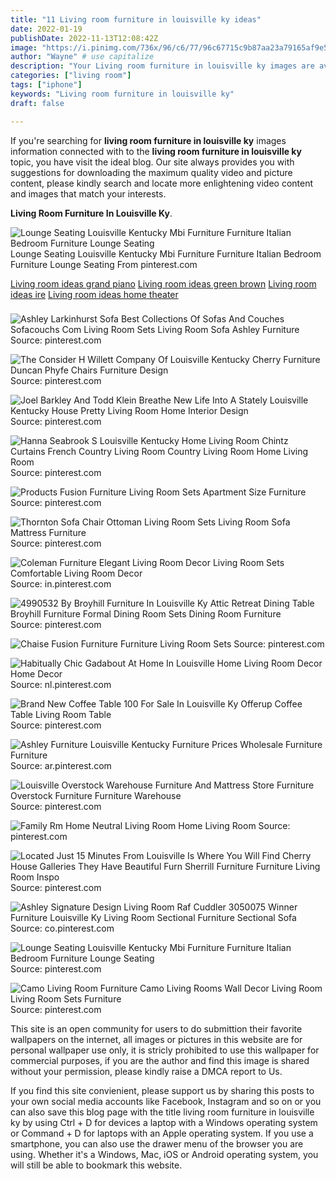 ```yaml
---
title: "11 Living room furniture in louisville ky ideas"
date: 2022-01-19
publishDate: 2022-11-13T12:08:42Z
image: "https://i.pinimg.com/736x/96/c6/77/96c67715c9b87aa23a79165af9e5c4a2--camo-furniture-man-cave-furniture.jpg"
author: "Wayne" # use capitalize
description: "Your Living room furniture in louisville ky images are available in this site. Living room furniture in louisville ky are a topic that is being searched for and liked by netizens today. You can Get the Living room furniture in louisville ky files here. Get all free vectors."
categories: ["living room"]
tags: ["iphone"]
keywords: "Living room furniture in louisville ky"
draft: false

---
```


If you're searching for **living room furniture in louisville ky** images information connected with to the **living room furniture in louisville ky** topic, you have visit the ideal  blog.  Our site always  provides you with  suggestions  for downloading  the maximum  quality video and picture  content, please kindly search and locate more enlightening video content and images  that match your interests.

**Living Room Furniture In Louisville Ky**. 

![Lounge Seating Louisville Kentucky Mbi Furniture Furniture Italian Bedroom Furniture Lounge Seating](https://i.pinimg.com/originals/f8/de/53/f8de53785a8ffb5d9fa2f438627464b4.jpg "Lounge Seating Louisville Kentucky Mbi Furniture Furniture Italian Bedroom Furniture Lounge Seating")
Lounge Seating Louisville Kentucky Mbi Furniture Furniture Italian Bedroom Furniture Lounge Seating From pinterest.com

[Living room ideas grand piano](/living-room-ideas-grand-piano/)
[Living room ideas green brown](/living-room-ideas-green-brown/)
[Living room ideas ire](/living-room-ideas-ire/)
[Living room ideas home theater](/living-room-ideas-home-theater/)



### 

 


![Ashley Larkinhurst Sofa Best Collections Of Sofas And Couches Sofacouchs Com Living Room Sets Living Room Sofa Ashley Furniture](https://i.pinimg.com/originals/ea/de/92/eade9285d5b1236e7b2327723b1472f0.gif "Ashley Larkinhurst Sofa Best Collections Of Sofas And Couches Sofacouchs Com Living Room Sets Living Room Sofa Ashley Furniture")
Source: pinterest.com

 

![The Consider H Willett Company Of Louisville Kentucky Cherry Furniture Duncan Phyfe Chairs Furniture Design](https://i.pinimg.com/originals/46/20/da/4620da3fd9e20ecb897c06d01b32b589.jpg "The Consider H Willett Company Of Louisville Kentucky Cherry Furniture Duncan Phyfe Chairs Furniture Design")
Source: pinterest.com

 

![Joel Barkley And Todd Klein Breathe New Life Into A Stately Louisville Kentucky House Pretty Living Room Home Interior Design](https://i.pinimg.com/originals/d2/78/3c/d2783c3fcbb0ad032defc52ddba05e90.jpg "Joel Barkley And Todd Klein Breathe New Life Into A Stately Louisville Kentucky House Pretty Living Room Home Interior Design")
Source: pinterest.com

 

![Hanna Seabrook S Louisville Kentucky Home Living Room Chintz Curtains French Country Living Room Country Living Room Home Living Room](https://i.pinimg.com/736x/de/56/8b/de568b2b961a97813d245bb103dff228.jpg "Hanna Seabrook S Louisville Kentucky Home Living Room Chintz Curtains French Country Living Room Country Living Room Home Living Room")
Source: pinterest.com

 

![Products Fusion Furniture Living Room Sets Apartment Size Furniture](https://i.pinimg.com/originals/ec/c8/8e/ecc88e133011011d921ee53fc17751d4.jpg "Products Fusion Furniture Living Room Sets Apartment Size Furniture")
Source: pinterest.com

 

![Thornton Sofa Chair Ottoman Living Room Sets Living Room Sofa Mattress Furniture](https://i.pinimg.com/originals/44/2d/cc/442dccf3c51ede7283d5ba9b855bdd56.jpg "Thornton Sofa Chair Ottoman Living Room Sets Living Room Sofa Mattress Furniture")
Source: pinterest.com

 

![Coleman Furniture Elegant Living Room Decor Living Room Sets Comfortable Living Room Decor](https://i.pinimg.com/originals/d7/17/5e/d7175e032926df97ef27ae4b48bebe5c.png "Coleman Furniture Elegant Living Room Decor Living Room Sets Comfortable Living Room Decor")
Source: in.pinterest.com

 

![4990532 By Broyhill Furniture In Louisville Ky Attic Retreat Dining Table Broyhill Furniture Formal Dining Room Sets Dining Room Furniture](https://i.pinimg.com/originals/34/08/fa/3408fa22850b0433aa0fd3f180ad44a3.jpg "4990532 By Broyhill Furniture In Louisville Ky Attic Retreat Dining Table Broyhill Furniture Formal Dining Room Sets Dining Room Furniture")
Source: pinterest.com

 

![Chaise Fusion Furniture Furniture Living Room Sets](https://i.pinimg.com/originals/79/95/e5/7995e5ad61aade3efe38276b9f073879.jpg "Chaise Fusion Furniture Furniture Living Room Sets")
Source: pinterest.com

 

![Habitually Chic Gadabout At Home In Louisville Home Living Room Decor Home Decor](https://i.pinimg.com/736x/a0/e5/ef/a0e5ef576862cf10a63a5dad64671a3c.jpg "Habitually Chic Gadabout At Home In Louisville Home Living Room Decor Home Decor")
Source: nl.pinterest.com

 

![Brand New Coffee Table 100 For Sale In Louisville Ky Offerup Coffee Table Living Room Table](https://i.pinimg.com/736x/3c/41/ea/3c41ea66e419d115b51a383c87c499be.jpg "Brand New Coffee Table 100 For Sale In Louisville Ky Offerup Coffee Table Living Room Table")
Source: pinterest.com

 

![Ashley Furniture Louisville Kentucky Furniture Prices Wholesale Furniture Furniture](https://i.pinimg.com/originals/ae/95/c5/ae95c5d9c63c817c0791a1bcf1c2f79e.png "Ashley Furniture Louisville Kentucky Furniture Prices Wholesale Furniture Furniture")
Source: ar.pinterest.com

 

![Louisville Overstock Warehouse Furniture And Mattress Store Furniture Overstock Furniture Furniture Warehouse](https://i.pinimg.com/originals/86/2a/ae/862aae1d8fac70ff5640397db4e30a1b.jpg "Louisville Overstock Warehouse Furniture And Mattress Store Furniture Overstock Furniture Furniture Warehouse")
Source: pinterest.com

 

![Family Rm Home Neutral Living Room Home Living Room](https://i.pinimg.com/originals/87/cb/b5/87cbb553e3afb2f6e76226c16d75f2aa.jpg "Family Rm Home Neutral Living Room Home Living Room")
Source: pinterest.com

 

![Located Just 15 Minutes From Louisville Is Where You Will Find Cherry House Galleries They Have Beautiful Furn Sherrill Furniture Furniture Living Room Inspo](https://i.pinimg.com/originals/73/47/23/734723042e95a9d0cbcea6cd56c5d0ed.jpg "Located Just 15 Minutes From Louisville Is Where You Will Find Cherry House Galleries They Have Beautiful Furn Sherrill Furniture Furniture Living Room Inspo")
Source: pinterest.com

 

![Ashley Signature Design Living Room Raf Cuddler 3050075 Winner Furniture Louisville Ky Living Room Sectional Furniture Sectional Sofa](https://i.pinimg.com/originals/62/64/5b/62645b65710e54d5b6f34a4f79314ee1.jpg "Ashley Signature Design Living Room Raf Cuddler 3050075 Winner Furniture Louisville Ky Living Room Sectional Furniture Sectional Sofa")
Source: co.pinterest.com

 

![Lounge Seating Louisville Kentucky Mbi Furniture Furniture Italian Bedroom Furniture Lounge Seating](https://i.pinimg.com/originals/f8/de/53/f8de53785a8ffb5d9fa2f438627464b4.jpg "Lounge Seating Louisville Kentucky Mbi Furniture Furniture Italian Bedroom Furniture Lounge Seating")
Source: pinterest.com

 

![Camo Living Room Furniture Camo Living Rooms Wall Decor Living Room Living Room Sets Furniture](https://i.pinimg.com/736x/96/c6/77/96c67715c9b87aa23a79165af9e5c4a2--camo-furniture-man-cave-furniture.jpg "Camo Living Room Furniture Camo Living Rooms Wall Decor Living Room Living Room Sets Furniture")
Source: pinterest.com

 

This site is an open community for users to do submittion their favorite wallpapers on the internet, all images or pictures in this website are for personal wallpaper use only, it is stricly prohibited to use this wallpaper for commercial purposes, if you are the author and find this image is shared without your permission, please kindly raise a DMCA report to Us.

If you find this site convienient, please support us by sharing this posts to your own social media accounts like Facebook, Instagram and so on or you can also save this blog page with the title living room furniture in louisville ky by using Ctrl + D for devices a laptop with a Windows operating system or Command + D for laptops with an Apple operating system. If you use a smartphone, you can also use the drawer menu of the browser you are using. Whether it's a Windows, Mac, iOS or Android operating system, you will still be able to bookmark this website.
